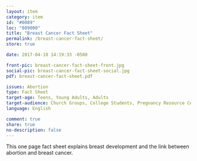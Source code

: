 ```yaml
---
layout: item
category: item
id: "#0089"
loc: "089000"
title: "Breast Cancer Fact Sheet"
permalink: /breast-cancer-fact-sheet/
store: true

date: 2017-04-10 14:19:33 -0500

front-pic: breast-cancer-fact-sheet-front.jpg
social-pic: breast-cancer-fact-sheet-social.jpg
pdf: breast-cancer-fact-sheet.pdf

issues: Abortion
type: Fact Sheet
target-age: Teens, Young Adults, Adults
target-audience: Church Groups, College Students, Pregnancy Resource Center, Pro-life Organizations, Sidewalk Counselors
language: English

comment: true
share: true
no-description: false
---
```

This one page fact sheet explains breast development and the link between abortion and breast cancer.